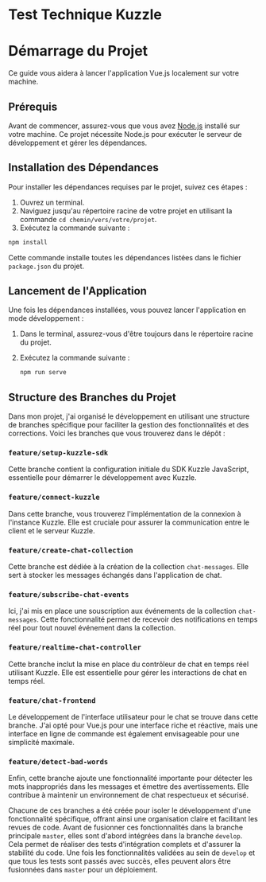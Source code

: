 # Test Technique Kuzzle

# Démarrage du Projet

Ce guide vous aidera à lancer l'application Vue.js localement sur votre machine.

## Prérequis

Avant de commencer, assurez-vous que vous avez [Node.js](https://nodejs.org/) installé sur votre machine. Ce projet nécessite Node.js pour exécuter le serveur de développement et gérer les dépendances.

## Installation des Dépendances

Pour installer les dépendances requises par le projet, suivez ces étapes :

1. Ouvrez un terminal.
2. Naviguez jusqu'au répertoire racine de votre projet en utilisant la commande `cd chemin/vers/votre/projet`.
3. Exécutez la commande suivante :

```bash
npm install
```

Cette commande installe toutes les dépendances listées dans le fichier `package.json` du projet.

## Lancement de l'Application

Une fois les dépendances installées, vous pouvez lancer l'application en mode développement :

1. Dans le terminal, assurez-vous d'être toujours dans le répertoire racine du projet.
2. Exécutez la commande suivante :

   ```bash
   npm run serve


## Structure des Branches du Projet

Dans mon projet, j'ai organisé le développement en utilisant une structure de branches spécifique pour faciliter la gestion des fonctionnalités et des corrections. Voici les branches que vous trouverez dans le dépôt :

### `feature/setup-kuzzle-sdk`
Cette branche contient la configuration initiale du SDK Kuzzle JavaScript, essentielle pour démarrer le développement avec Kuzzle.

### `feature/connect-kuzzle`
Dans cette branche, vous trouverez l'implémentation de la connexion à l'instance Kuzzle. Elle est cruciale pour assurer la communication entre le client et le serveur Kuzzle.

### `feature/create-chat-collection`
Cette branche est dédiée à la création de la collection `chat-messages`. Elle sert à stocker les messages échangés dans l'application de chat.

### `feature/subscribe-chat-events`
Ici, j'ai mis en place une souscription aux événements de la collection `chat-messages`. Cette fonctionnalité permet de recevoir des notifications en temps réel pour tout nouvel événement dans la collection.

### `feature/realtime-chat-controller`
Cette branche inclut la mise en place du contrôleur de chat en temps réel utilisant Kuzzle. Elle est essentielle pour gérer les interactions de chat en temps réel.

### `feature/chat-frontend`
Le développement de l'interface utilisateur pour le chat se trouve dans cette branche. J'ai opté pour Vue.js pour une interface riche et réactive, mais une interface en ligne de commande est également envisageable pour une simplicité maximale.

### `feature/detect-bad-words`
Enfin, cette branche ajoute une fonctionnalité importante pour détecter les mots inappropriés dans les messages et émettre des avertissements. Elle contribue à maintenir un environnement de chat respectueux et sécurisé.

Chacune de ces branches a été créée pour isoler le développement d'une fonctionnalité spécifique, offrant ainsi une organisation claire et facilitant les revues de code. Avant de fusionner ces fonctionnalités dans la branche principale `master`, elles sont d'abord intégrées dans la branche `develop`. Cela permet de réaliser des tests d'intégration complets et d'assurer la stabilité du code. Une fois les fonctionnalités validées au sein de `develop` et que tous les tests sont passés avec succès, elles peuvent alors être fusionnées dans `master` pour un déploiement.
